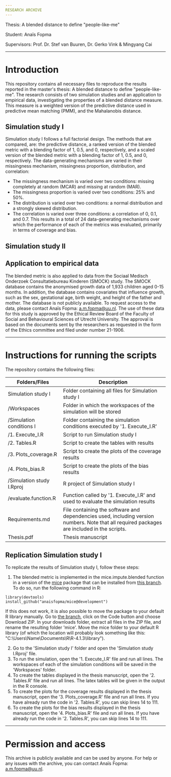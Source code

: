 ```yaml
---
RESEARCH ARCHIVE
---
```


Thesis: A blended distance to define "people-like-me"

Student: Anaïs Fopma

Supervisors: Prof. Dr. Stef van Buuren, Dr. Gerko Vink & Mingyang Cai

---
# Introduction
This repository contains all necessary files to reproduce the results reported in the master's thesis: A blended distance to define "people-like-me".
The research consists of two simulation studies and an application to empirical data, investigating the properties of a blended distance measure. This measure is a weighted version of the predictive distance used in predictive mean matching (PMM), and the Mahalanobis distance. 

## Simulation study I
Simulation study I follows a full factorial design. The methods that are compared, are: the predictive distance, a ranked version of the blended metric with a blending factor of 1, 0.5, and 0, respectively, and a scaled version of the blended metric with a blending factor of 1, 0.5, and 0, respectively. The data-generating mechanisms are varied in their missingness mechanism, missingness proportion, distribution, and correlation: 
- The missingness mechanism is varied over two conditions: missing completely at random (MCAR) and missing at random (MAR). 
- The missingness proportion is varied over two conditions: 25% and 50%.
- The distribution is varied over two conditions: a normal distribution and a strongly skewed distribution.
- The correlation is varied over three conditions: a correlation of 0, 0.1, and 0.7.
This results in a total of 24 data-generating mechanisms over which the performance of each of the metrics was evaluated, primarily in terms of coverage and bias.  

## Simulation study II

## Application to empirical data 
The blended metric is also applied to data from the Sociaal Medisch Onderzoek Consultatiebureau Kinderen (SMOCK) study. The SMOCK database contains
the anonymised growth data of 1,933 children aged 0-15 months. In addition, the database contains covariates that influence growth, such as the sex, gestational age, birth weight, and height of the father and mother. The database is not publicly available. To request access to the data, please contact Anaïs Fopma: a.m.fopma@uu.nl. The use of these data for this study is approved by the Ethical Review Board of the Faculty of Social and Behavioural Sciences of Utrecht University. The approval is based on the documents sent by the researchers as requested in the form of the Ethics committee and filed under number 21-1906.

---
# Instructions for running the scripts
The repository contains the following files:

| Folders/Files            | Description   |
| -----------------        | ------------- |
|Simulation study I        |Folder containing all files for Simulation study I|
|/Workspaces               |Folder in which the workspaces of the simulation will be stored|
|/Simulation conditions I  |Folder containing the simulation conditions executed by '1. Execute_I.R'|
|/1. Execute_I.R           |Script to run Simulation study I|
|/2. Tables.R              |Script to create the tables with results|
|/3. Plots_coverage.R      |Script to create the plots of the coverage results|
|/4. Plots_bias.R          |Script to create the plots of the bias results|
|/Simulation study I.Rproj |R project of Simulation study I|
|/evaluate.function.R      |Function called by '1. Execute_I.R' and used to evaluate the simulation results|
|Requirements.md           |File containing the software and dependencies used, including version numbers. Note that all required packages are included in the scripts.|
|Thesis.pdf                |Thesis manuscript|

## Replication Simulation study I
To replicate the results of Simulation study I, follow these steps:
1. The blended metric is implemented in the mice.impute.blended function in a version of the [mice](https://cran.r-project.org/web/packages/mice/index.html) package that can be installed from [this branch](https://github.com/anaisfopma/mice/tree/development). To do so, run the following command in R: 
```
library(devtools)
install_github("anaisfopma/mice@development") 
```
If this does not work, it is also possible to move the package to your default R library manually. Go to [the branch](https://github.com/anaisfopma/mice/tree/development), click on the Code button and choose Download ZIP. In your downloads folder, extract all files in the ZIP file, and rename the resulting folder 'mice'. Move the mice folder to your default R library (of which the location will probably look something like this: "C:\Users\Name\Documents\R\R-4.1.3\library").

2. Go to the 'Simulation study I' folder and open the 'Simulation study I.Rproj' file.
3. To run the simulation, open the '1. Execute_I.R' file and run all lines. The workspaces of each of the simulation conditions will be saved in the 'Workspaces' folder. 
4. To create the tables displayed in the thesis manuscript, open the '2. Tables.R' file and run all lines. The latex tables will be given in the output in the R console. 
5. To create the plots for the coverage results displayed in the thesis manuscript, open the '3. Plots_coverage.R' file and run all lines. If you have already run the code in '2. Tables.R', you can skip lines 14 to 111. 
6. To create the plots for the bias results displayed in the thesis manuscript, open the '4. Plots_bias.R' file and run all lines.  If you have already run the code in '2. Tables.R', you can skip lines 14 to 111. 

---
# Permission and access
This archive is publicly available and can be used by anyone. For help or any issues with the archive, you can contact Anaïs Fopma: a.m.fopma@uu.nl.

